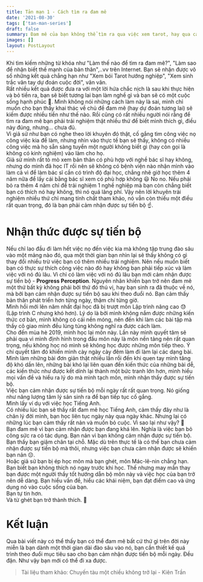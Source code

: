 ```yaml
---
title: Tản mạn 1 - Cách tìm ra đam mê
date: '2021-08-30'
tags: ['tan-man-series']
draft: false
summary: Đam mê của bạn không thể tìm ra qua việc xem tarot, hay qua các bài kiểm tra tính cách, sinh trắc vân tay, mà nó đơn giản là một hiện tượng tâm lý
images: []
layout: PostLayout
---
```


Khi tìm kiếm những từ khóa như "Làm thế nào để tìm ra đam mê?", "Làm sao để nhận biết thế mạnh của bản thân",..vv trên Internet. Bạn sẽ nhận được vô số những kết quả chẳng hạn như "Xem bói Tarot hướng nghiệp", "Xem sinh trắc vân tay dự đoán cuộc đời", vân vân. \
Rất nhiều kết quả được đưa ra với một lời hứa chắc nịch là sau khi thực hiện và bỏ tiền ra, bạn sẽ biết tương lai bạn làm nghề gì và bạn sẽ có một cuộc sống hạnh phúc 💩. Mình không nói những cách làm này là sai, mình chỉ muốn cho bạn thấy khai thác về chủ đề đam mê (hay dự đoán tương lai) sẽ kiếm được nhiều tiền như thế nào. Rồi cũng có rất nhiều người nói rằng để tìm ra đam mê bạn phải trải nghiệm thật nhiều thứ để biết mình thích gì, điều này đúng, nhưng... chưa đủ. \
Vì giả sử như bạn có nghe theo lời khuyên đó thật, cố gắng tìm công việc nọ công việc kia để làm, nhưng nhìn vào thực tế bạn sẽ thấy, không có nhiều công việc mà họ sẵn sàng tuyển một người không biết gì (hay còn gọi là không có kinh nghiệm) vào làm cho họ. \
Giả sử mình rất tò mò xem bản thân có phù hợp với nghề bác sĩ hay không, nhưng do mình đã học IT rồi nên sẽ không có bệnh viện nào nhận mình vào làm cả vì để làm bác sĩ cần có trình độ đại học, chẳng nhẽ giờ học thêm 4 năm nữa để lấy cái bằng bác sĩ xem có phù hợp không 😃 No no. Nếu phải bỏ ra thêm 4 năm chỉ để trải nghiệm 1 nghề nghiệp mà bạn còn chẳng biết bạn có thích nó hay không, thì nó quá lãng phí. Vậy nên lời khuyên trải nghiệm nhiều thứ chỉ mang tính chất tham khảo, nó vẫn còn thiếu một điều rất quan trọng, đó là bạn phải cảm nhận được sự tiến bộ ☝️.

# Nhận thức được sự tiến bộ

Nếu chỉ lao đầu đi làm hết việc nọ đến việc kia mà không tập trung đào sâu vào một mảng nào đó, qua một thời gian bạn nhìn lại sẽ thấy không có gì thay đổi nhiều trừ việc bạn có thêm nhiều trải nghiệm. Nên nếu muốn biết bạn có thực sự thích công việc nào đó hay không bạn phải tiếp xúc và làm việc với nó đủ lâu. Vì chỉ có làm việc với nó đủ lâu bạn mới cảm nhận được sự tiến bộ - **Progress Perception**. 
Nguyên nhân khiến bạn trở nên đam mê một thứ bất kỳ không phải bởi thứ đó thú vị, hay bạn sinh ra đã thuộc về nó, mà bởi bạn cảm nhận được sự tiến bộ sau khi theo đuổi nó. Bạn cảm thấy bản thân phát triển hơn từng ngày, thậm chí từng giờ. \
Mình hồi mới lên năm nhất đại học đã bị trượt môn Lập trình nâng cao 😓 (Lập trình C nhưng khó hơn). Lý do là bởi mình không nắm được những kiến thức cơ bản, mình không có cái nền móng, nên đến khi làm các bài tập mà thầy cô giao mình đều lúng túng không nghĩ ra được cách làm. \
Cho đến mùa hè 2019, mình học lại môn này. Lần này mình quyết tâm sẽ phải qua vì mình định hình trong đầu môn này là môn nền tảng nên rất quan trọng, nếu không học nó mình sẽ không học được những môn tiếp theo. Ý chí quyết tâm đó khiến mình cày ngày cày đêm làm đi làm lại các dạng bài. Mình làm những bài đơn giản thật nhiều lần rồi đến khi quen tay mình tăng độ khó dần lên, những bài khó lại liên quan đến kiến thức của những bài dễ, các kiến thức như được kết dính lại thành một bức tranh lớn hơn, mình hiểu mọi vấn đề và hiểu ra lý do mà mình tạch môn, mình nhận thấy được sự tiến bộ. \
Việc bạn cảm nhận được sự tiến bộ mỗi ngày rất rất quan trọng. Nó giống như năng lượng tâm lý sản sinh ra để bạn tiếp tục cố gắng. \
Mình lấy ví dụ với việc học Tiếng Anh. \
Có nhiều lúc bạn sẽ thấy rất đam mê học Tiếng Anh, cảm thấy đây như là chân lý đời mình, bạn học liên tục ngày này qua ngày khác. Nhưng lại có những lúc bạn cảm thấy rất nản và muốn bỏ cuộc. Vì sao lại như vậy? 🧐 \
Bạn đam mê vì bạn cảm nhận được bạn đang khá lên. Nghĩa là việc bạn bỏ công sức ra có tác dụng. Bạn nản vì bạn không cảm nhận được sự tiến bộ. Bạn thấy bạn giậm chân tại chỗ. Mặc dù trên thực tế là có thể bạn chưa cảm nhận được sự tiến bộ mà thôi, nhưng việc bạn chưa cảm nhận được sẽ khiến bạn nản 😔. \
Hoặc giả sử bạn bị ép học môn mà bạn ghét, môn Mác-lê-nin chẳng hạn. Bạn biết bạn không thích nó ngay trước khi học. Thế nhưng may mắn thay bạn được một người thầy tốt hướng dẫn bộ môn này và việc học của bạn trở nên dễ dàng. Bạn hiểu vấn đề, hiểu các khái niệm, bạn đạt điểm cao và ứng dụng nó vào cuộc sống của bạn. \
Bạn tự tin hơn. \
Và từ ghét bạn trở thành thích. 💪

# Kết luận
Qua bài viết này có thể thấy bạn có thể đam mê bất cứ thứ gì trên đời này miễn là bạn dành một thời gian dài đào sâu vào nó, bạn cần thiết kế quá trình theo đuổi mục tiêu sao cho bạn cảm nhận được tiến bộ mỗi ngày. Đều đặn. Như vậy bạn mới có thể đi xa được.

> Tài liệu tham khảo: Chuyến tàu một chiều không trở lại - Kiên Trần
